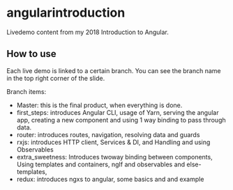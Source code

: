 # angularintroduction

Livedemo content from my 2018 Introduction to Angular.

## How to use

Each live demo is linked to a certain branch. You can see the branch name in the top right corner of the slide.

Branch items:

- Master: this is the final product, when everything is done.
- first_steps: introduces Angular CLI, usage of Yarn, serving the angular app, creating a new component and using 1 way binding to pass through data.
- router: introduces routes, navigation, resolving data and guards
- rxjs: introduces HTTP client, Services & DI, and Handling and using Observables
- extra_sweetness: Introduces twoway binding between components, Using templates and containers, ngIf and observables and else-templates,
- redux: introduces ngxs to angular, some basics and and example
